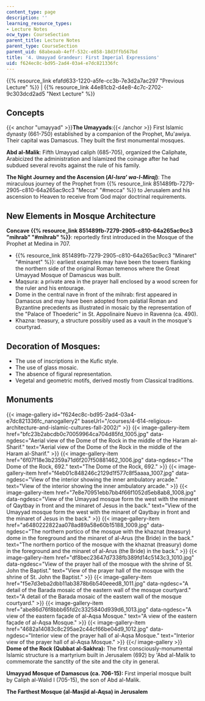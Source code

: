 ```yaml
---
content_type: page
description: ''
learning_resource_types:
- Lecture Notes
ocw_type: CourseSection
parent_title: Lecture Notes
parent_type: CourseSection
parent_uid: 68abeaab-4eff-532c-e858-18d3ffb567bd
title: '4. Umayyad Grandeur: First Imperial Expressions'
uid: f624ec8c-bd95-2ad4-03a4-e7dc821336fc
---
```


{{% resource_link efafd633-1220-a5fe-cc3b-7e3d2a7ac297 "Previous Lecture" %}} | {{% resource_link 44e81cb2-d4e8-4c7c-2702-9c303dcd2ad5 "Next Lecture" %}}

Concepts
--------

{{< anchor "umayyad" >}}**The Umayyads**:{{< /anchor >}} First Islamic dynasty (661-750) established by a companion of the Prophet, Mu'awiya. Their capital was Damascus. They built the first monumental mosques.

**Abd al-Malik**: Fifth Umayyad caliph (685-705), organized the Caliphate, Arabicized the administration and Islamized the coinage after he had subdued several revolts against the rule of his family.

**The Night Journey and the Ascension (_Al-Isra' wa-l-Miraj_)**: The miraculous journey of the Prophet from {{% resource_link 851489fb-7279-2905-c810-64a265ac9cc3 "Mecca" "#mecca" %}} to Jerusalem and his ascension to Heaven to receive from God major doctrinal requirements.

New Elements in Mosque Architecture
-----------------------------------

**Concave {{% resource_link 851489fb-7279-2905-c810-64a265ac9cc3 "mihrab" "#mihrab" %}}**: reportedly first introduced in the Mosque of the Prophet at Medina in 707.

*   {{% resource_link 851489fb-7279-2905-c810-64a265ac9cc3 "Minaret" "#minaret" %}}: earliest examples may have been the towers flanking the northern side of the original Roman temenos where the Great Umayyad Mosque of Damascus was built.
*   Maqsura: a private area in the prayer hall enclosed by a wood screen for the ruler and his entourage.
*   Dome in the central nave in front of the mihrab: first appeared in Damascus and may have been adopted from palatial Roman and Byzantine precedents as illustrated in mosaic by the representation of the "Palace of Thoederic" in St. Appolinaire Nuevo in Ravenna (ca. 490).
*   Khazna: treasury, a structure possibly used as a vault in the mosque's courtyrad.

Decoration of Mosques:
----------------------

*   The use of inscriptions in the Kufic style.
*   The use of glass mosaic.
*   The absence of figural representation.
*   Vegetal and geometric motifs, derived mostly from Classical traditions.

Monuments
---------
{{< image-gallery id="f624ec8c-bd95-2ad4-03a4-e7dc821336fc_nanogallery2" baseUrl="/courses/4-614-religious-architecture-and-islamic-cultures-fall-2002/" >}}
{{< image-gallery-item href="bfc23b2abcdb0c70059964ca704d85fd_1005.jpg" data-ngdesc="Aerial view of the Dome of the Rock in the middle of the Haram al-Sharif." text="Aerial view of the Dome of the Rock in the middle of the Haram al-Sharif." >}}
{{< image-gallery-item href="6f07f18e3b2359a71d6f207f50881462_1006.jpg" data-ngdesc="The Dome of the Rock, 692." text="The Dome of the Rock, 692." >}}
{{< image-gallery-item href="f4eb01c848246c2129d1f577c8f5aaaa_1007.jpg" data-ngdesc="View of the interior showing the inner ambulatory arcade." text="View of the interior showing the inner ambulatory arcade." >}}
{{< image-gallery-item href="7e8e70951ebb7bb4f66f1052d5eb8ab8_1008.jpg" data-ngdesc="View of the Umayyad mosque form the west with the minaret of Qaytbay in front and the minaret of Jesus in the back." text="View of the Umayyad mosque form the west with the minaret of Qaytbay in front and the minaret of Jesus in the back." >}}
{{< image-gallery-item href="a6480222822aa078ad89a58e60b15188_1009.jpg" data-ngdesc="The northern portico of the mosque with the khaznat (treasury) dome in the foreground and the minaret of al-Arus (the Bride) in the back." text="The northern portico of the mosque with the khaznat (treasury) dome in the foreground and the minaret of al-Arus (the Bride) in the back." >}}
{{< image-gallery-item href="df8bec23647d7338fb389fd14c5143c3_1010.jpg" data-ngdesc="View of the prayer hall of the mosque with the shrine of St. John the Baptist." text="View of the prayer hall of the mosque with the shrine of St. John the Baptist." >}}
{{< image-gallery-item href="f5e7d3eba2dbb11ab3878b6b540eeed8_1011.jpg" data-ngdesc="A detail of the Barada mosaic of the eastern wall of the mosque courtyard." text="A detail of the Barada mosaic of the eastern wall of the mosque courtyard." >}}
{{< image-gallery-item href="abe86d76f8bbb65fd2c3325840d939d6_1013.jpg" data-ngdesc="A view of the eastern façade of al-Aqsa Mosque." text="A view of the eastern façade of al-Aqsa Mosque." >}}
{{< image-gallery-item href="4682a14083c8c295ae2c44cf66be04d9_1012.jpg" data-ngdesc="Interior view of the prayer hall of al-Aqsa Mosque." text="Interior view of the prayer hall of al-Aqsa Mosque." >}}
{{</ image-gallery >}}
**Dome of the Rock (Qubbat al-Sakhra):** The first consciously-monumental Islamic structure is a martyrium built in Jerusalem (692) by 'Abd al-Malik to commemorate the sanctity of the site and the city in general.

**Umayyad Mosque of Damascus (ca. 706-15):** First imperial mosque built by Caliph al-Walid I (705-15), the son of Abd al-Malik.

**The Farthest Mosque (al-Masjid al-Aqsa) in Jerusalem**